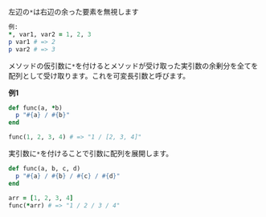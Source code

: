 左辺の`*`は右辺の余った要素を無視します

```ruby
例:
*, var1, var2 = 1, 2, 3
p var1 # => 2
p var2 # => 3
```

メソッドの仮引数に`*`を付けるとメソッドが受け取った実引数の余剰分を全てを配列として受け取ります。これを可変長引数と呼びます。  

**例1**

```ruby
def func(a, *b)
  p "#{a} / #{b}"
end

func(1, 2, 3, 4) # => "1 / [2, 3, 4]"
```

実引数に`*`を付けることで引数に配列を展開します。

```ruby
def func(a, b, c, d)
  p "#{a} / #{b} / #{c} / #{d}"
end

arr = [1, 2, 3, 4]
func(*arr) # => "1 / 2 / 3 / 4"
```